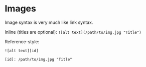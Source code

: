# Images

Image syntax is very much like link syntax.

Inline (titles are optional):
`![alt text](/path/to/img.jpg "Title")`

Reference-style:
```
![alt text][id]

[id]: /path/to/img.jpg "Title"
```
